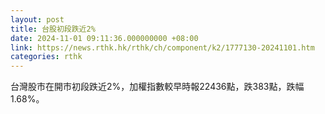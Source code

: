 ```yaml
---
layout: post
title: 台股初段跌近2%
date: 2024-11-01 09:11:36.000000000 +08:00
link: https://news.rthk.hk/rthk/ch/component/k2/1777130-20241101.htm
categories: rthk
---
```


台灣股市在開市初段跌近2%，加權指數較早時報22436點，跌383點，跌幅1.68%。

